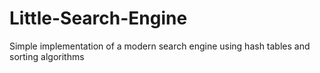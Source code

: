 # Little-Search-Engine

Simple implementation of a modern search engine using hash tables and sorting algorithms
